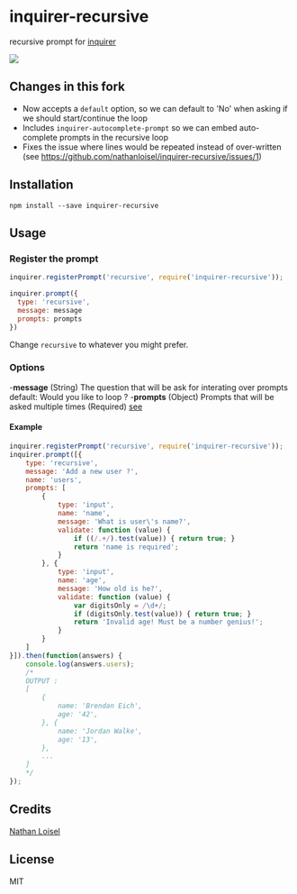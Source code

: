 # inquirer-recursive

recursive prompt for [inquirer](https://github.com/SBoudrias/Inquirer.js)

![](http://i.giphy.com/l2JhntGGk3QjTUIiA.gif)

## Changes in this fork

* Now accepts a `default` option, so we can default to 'No' when asking if we should start/continue the loop
* Includes `inquirer-autocomplete-prompt` so we can embed auto-complete prompts in the recursive loop
* Fixes the issue where lines would be repeated instead of over-written (see https://github.com/nathanloisel/inquirer-recursive/issues/1)

## Installation

```
npm install --save inquirer-recursive
```

## Usage

### Register the prompt

```javascript
inquirer.registerPrompt('recursive', require('inquirer-recursive'));

inquirer.prompt({
  type: 'recursive',
  message: message
  prompts: prompts
})
```

Change `recursive` to whatever you might prefer.

### Options
-**message** (String) The question that will be ask for interating over prompts default: Would you like to loop ?
-**prompts** (Object) Prompts that will be asked multiple times (Required) [see](https://github.com/SBoudrias/Inquirer.js#questions)

#### Example

```javascript
inquirer.registerPrompt('recursive', require('inquirer-recursive'));
inquirer.prompt([{
    type: 'recursive',
    message: 'Add a new user ?',
    name: 'users',
    prompts: [
        {
			type: 'input',
			name: 'name',
			message: 'What is user\'s name?',
			validate: function (value) {
				if ((/.+/).test(value)) { return true; }
				return 'name is required';
			}
		}, {
            type: 'input',
            name: 'age',
            message: 'How old is he?',
            validate: function (value) {
                var digitsOnly = /\d+/;
                if (digitsOnly.test(value)) { return true; }
                return 'Invalid age! Must be a number genius!';
            }
        }
    ]
}]).then(function(answers) {
    console.log(answers.users);
    /*
    OUTPUT :
    [
        {
            name: 'Brendan Eich',
            age: '42',
        }, {
            name: 'Jordan Walke',
            age: '13',
        },
        ...
    ]
    */
});
```

## Credits
[Nathan Loisel](https://github.com/nathanloisel/)

## License
MIT

